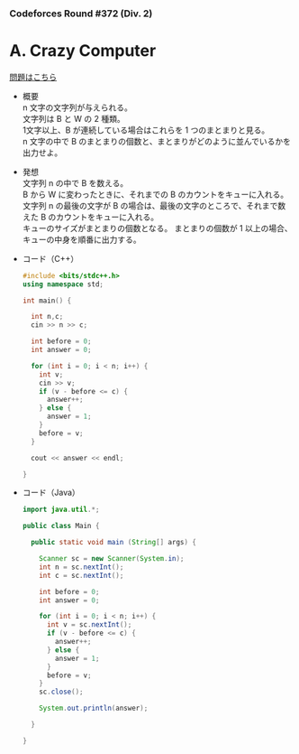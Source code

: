 ### Codeforces Round #372 (Div. 2)

# A. Crazy Computer

  [問題はこちら](https://codeforces.com/problemset/problem/716/A)
  
- 概要<br>
  n 文字の文字列が与えられる。<br>
  文字列は B と W の 2 種類。<br>
  1文字以上、B が連続している場合はこれらを 1 つのまとまりと見る。<br>
  n 文字の中で B のまとまりの個数と、まとまりがどのように並んでいるかを出力せよ。
  
- 発想<br>
  文字列 n の中で B を数える。<br>
  B から W に変わったときに、それまでの B のカウントをキューに入れる。<br>
  文字列 n の最後の文字が B の場合は、最後の文字のところで、それまで数えた B のカウントをキューに入れる。<br>
  キューのサイズがまとまりの個数となる。
  まとまりの個数が 1 以上の場合、キューの中身を順番に出力する。
  
  
- コード（C++）

  ```cpp
  #include <bits/stdc++.h>
  using namespace std;

  int main() {

    int n,c;
    cin >> n >> c;

    int before = 0;
    int answer = 0;

    for (int i = 0; i < n; i++) {
      int v;
      cin >> v;
      if (v - before <= c) {
        answer++;
      } else {
        answer = 1;
      }
      before = v;
    }

    cout << answer << endl;

  }
  ```
  
- コード（Java）

  ```java
  import java.util.*;

  public class Main {

    public static void main (String[] args) {

      Scanner sc = new Scanner(System.in);
      int n = sc.nextInt();
      int c = sc.nextInt();

      int before = 0;
      int answer = 0;

      for (int i = 0; i < n; i++) {
        int v = sc.nextInt();
        if (v - before <= c) {
          answer++;
        } else {
          answer = 1;
        }
        before = v;
      }
      sc.close();

      System.out.println(answer);

    }

  }
  ```
    